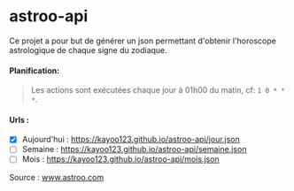 # astroo-api

Ce projet a pour but de générer un json permettant d'obtenir l'horoscope astrologique de chaque signe du zodiaque.

#### Planification:
> Les actions sont exécutées chaque jour à 01h00 du matin, cf: `1 0 * * *`.

#### Urls :
- [x] Aujourd'hui : https://kayoo123.github.io/astroo-api/jour.json
- [ ] Semaine : https://kayoo123.github.io/astroo-api/semaine.json
- [ ] Mois : https://kayoo123.github.io/astroo-api/mois.json

Source : www.astroo.com

